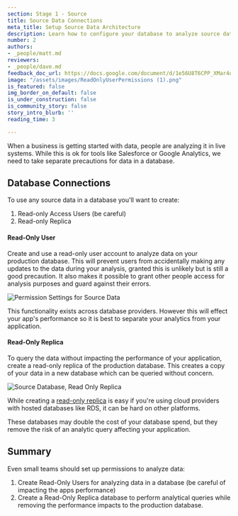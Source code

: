 ```yaml
---
section: Stage 1 - Source
title: Source Data Connections
meta_title: Setup Source Data Architecture
description: Learn how to configure your database to analyze source data effectively.
number: 2
authors:
- _people/matt.md
reviewers:
- _people/dave.md
feedback_doc_url: https://docs.google.com/document/d/1e56U8T6CPP_XMar4oubX5GaZD7rhLUy2w5PgvB2xllY/edit?usp=sharing
image: "/assets/images/ReadOnlyUserPermissions (1).png"
is_featured: false
img_border_on_default: false
is_under_construction: false
is_community_story: false
story_intro_blurb: ''
reading_time: 3

---
```

When a business is getting started with data, people are analyzing it in live systems. While this is ok for tools like Salesforce or Google Analytics, we need to take separate precautions for data in a database.

## Database Connections

To use any source data in a database you'll want to create:

1. Read-only Access Users (be careful)
2. Read-only Replica

#### Read-Only User

Create and use a read-only user account to analyze data on your production database. This will prevent users from accidentally making any updates to the data during your analysis, granted this is unlikely but is still a good precaution. It also makes it possible to grant other people access for analysis purposes and guard against their errors.

![Permission Settings for Source Data](/assets/images/ReadOnlyUserPermissions.png "Read Only User Permission")

This functionality exists across database providers. However this will effect your app's performance so it is best to separate your analytics from your application.

#### Read-Only Replica

To query the data without impacting the performance of your application, create a read-only replica of the production database. This creates a copy of your data in a new database which can be queried without concern.

![Source Database, Read Only Replica](/assets/images/ReadOnlyReplicaDatabase.png "Read Only Replica Database")

While creating a [read-only replica](https://aws.amazon.com/rds/details/read-replicas/) is easy if you're using cloud providers with hosted databases like RDS, it can be hard on other platforms.

These databases may double the cost of your database spend, but they remove the risk of an analytic query affecting your application.

## Summary

Even small teams should set up permissions to analyze data:

1. Create Read-Only Users for analyzing data in a database (be careful of impacting the apps performance)
2. Create a Read-Only Replica database to perform analytical queries while removing the performance impacts to the production database. 
